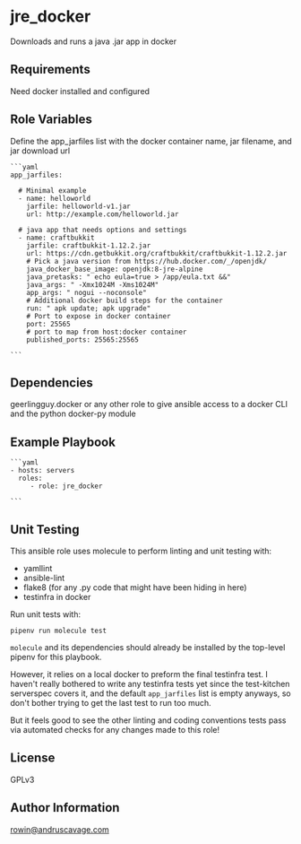 jre_docker
============

Downloads and runs a java .jar app in docker


Requirements
---------------

Need docker installed and configured


Role Variables
-----------------

Define the app_jarfiles list with the docker container name, jar filename, and jar download url

    ```yaml
    app_jarfiles:

      # Minimal example
      - name: helloworld
        jarfile: helloworld-v1.jar
        url: http://example.com/helloworld.jar

      # java app that needs options and settings
      - name: craftbukkit
        jarfile: craftbukkit-1.12.2.jar
        url: https://cdn.getbukkit.org/craftbukkit/craftbukkit-1.12.2.jar
        # Pick a java version from https://hub.docker.com/_/openjdk/
        java_docker_base_image: openjdk:8-jre-alpine
        java_pretasks: " echo eula=true > /app/eula.txt &&"
        java_args: " -Xmx1024M -Xms1024M"
        app_args: " nogui --noconsole"
        # Additional docker build steps for the container
        run: " apk update; apk upgrade"
        # Port to expose in docker container
        port: 25565
        # port to map from host:docker container
        published_ports: 25565:25565

    ```

Dependencies
---------------

geerlingguy.docker or any other role to give ansible access to a docker CLI and
the python docker-py module


Example Playbook
--------------------

    ```yaml
    - hosts: servers
      roles:
         - role: jre_docker

    ```

Unit Testing
---------------

This ansible role uses molecule to perform linting and unit testing with:
 * yamllint
 * ansible-lint
 * flake8 (for any .py code that might have been hiding in here)
 * testinfra in docker


Run unit tests with:

    pipenv run molecule test


`molecule` and its dependencies should already be installed by the top-level
pipenv for this playbook.

However, it relies on a local docker to preform the final testinfra test. I
haven't really bothered to write any testinfra tests yet since the test-kitchen
serverspec covers it, and the default `app_jarfiles` list is empty anyways, so
don't bother trying to get the last test to run too much.

But it feels good to see the other linting and coding conventions tests pass via
automated checks for any changes made to this role!


License
---------

GPLv3


Author Information
----------------------

rowin@andruscavage.com
